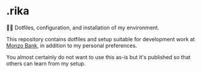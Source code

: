 # .rika
👩‍💻 Dotfiles, configuration, and installation of my environment.

This repository contains dotfiles and setup suitable for development work at [Monzo Bank](https://monzo.com/), in addition to my personal preferences.

You almost certainly do not want to use this as-is but it's published so that others can learn from my setup.
